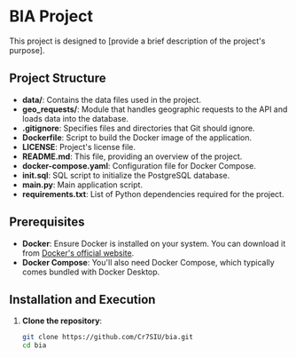 # BIA Project

This project is designed to [provide a brief description of the project's purpose].

## Project Structure

- **data/**: Contains the data files used in the project.
- **geo_requests/**: Module that handles geographic requests to the API and loads data into the database.
- **.gitignore**: Specifies files and directories that Git should ignore.
- **Dockerfile**: Script to build the Docker image of the application.
- **LICENSE**: Project's license file.
- **README.md**: This file, providing an overview of the project.
- **docker-compose.yaml**: Configuration file for Docker Compose.
- **init.sql**: SQL script to initialize the PostgreSQL database.
- **main.py**: Main application script.
- **requirements.txt**: List of Python dependencies required for the project.

## Prerequisites

- **Docker**: Ensure Docker is installed on your system. You can download it from [Docker's official website](https://www.docker.com/).
- **Docker Compose**: You'll also need Docker Compose, which typically comes bundled with Docker Desktop.

## Installation and Execution

1. **Clone the repository**:

   ```bash
   git clone https://github.com/Cr7SIU/bia.git
   cd bia
